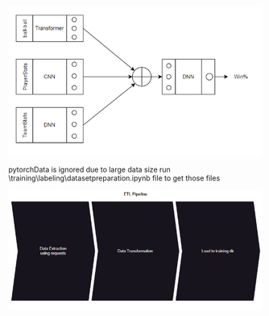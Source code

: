 ![Architecture Overview](./public/architectureOverview.png)

pytorchData is ignored due to large data size run \training\labeling\datasetpreparation.ipynb  file to get those files


![ETL Pipeline](./public/etlpipeline.png)